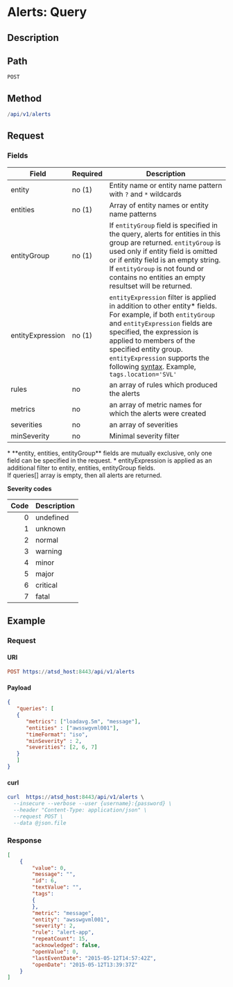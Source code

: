# Alerts: Query

## Description

## Path

```
POST
```

## Method

```elm
/api/v1/alerts
```

## Request 

### Fields

| Field       | Required | Description              |
|-------------|----|----------------------|
| entity    | no (1)         | Entity name or entity name pattern with `?` and `*` wildcards|
| entities | no (1) | Array of entity names or entity name patterns |
| entityGroup | no (1) | If `entityGroup` field is specified in the query, alerts for entities in this group are returned. `entityGroup` is used only if entity field is omitted or if entity field is an empty string. If `entityGroup` is not found or contains no entities an empty resultset will be returned. |
| entityExpression | no (1) | `entityExpression` filter is applied in addition to other entity* fields. For example, if both `entityGroup` and `entityExpression` fields are specified, the expression is applied to members of the specified entity group. `entityExpression` supports the following [syntax](/rule-engine/functions.md). Example, `tags.location='SVL'`  |
| rules       | no | an array of rules which produced the alerts        |
| metrics     | no | an array of metric names for which the alerts were created |
| severities  | no | an array of severities   |
| minSeverity | no | Minimal severity filter  |

<aside class="notice">
* **entity, entities, entityGroup** fields are mutually exclusive, only one field can be specified in the request. 
* entityExpression is applied as an additional filter to entity, entities, entityGroup fields.
</aside>

<aside class="notice">
If queries[] array is empty, then all alerts are returned.
</aside>

**Severity codes**

| **Code** | **Description** |
|---:|---|
| 0 | undefined |
| 1 | unknown |
| 2 | normal |
| 3 | warning |
| 4 | minor |
| 5 | major |
| 6 | critical |
| 7 | fatal |

## Example
### Request
#### URI
```elm
POST https://atsd_host:8443/api/v1/alerts
```
#### Payload
```json
{
   "queries": [
   {
      "metrics": ["loadavg.5m", "message"],
      "entities" : ["awsswgvml001"],
      "timeFormat": "iso",
      "minSeverity" : 2,
      "severities": [2, 6, 7]
   }
   ]
}
```
#### curl 
```elm
curl  https://atsd_host:8443/api/v1/alerts \
  --insecure --verbose --user {username}:{password} \
  --header "Content-Type: application/json" \
  --request POST \
  --data @json.file
 ```
### Response

```json
[
    {
        "value": 0,
        "message": "",
        "id": 6,
        "textValue": "",
        "tags":
        {
        },
        "metric": "message",
        "entity": "awsswgvml001",
        "severity": 2,
        "rule": "alert-app",
        "repeatCount": 15,
        "acknowledged": false,
        "openValue": 0,
        "lastEventDate": "2015-05-12T14:57:42Z",
        "openDate": "2015-05-12T13:39:37Z"
    }
]
```
